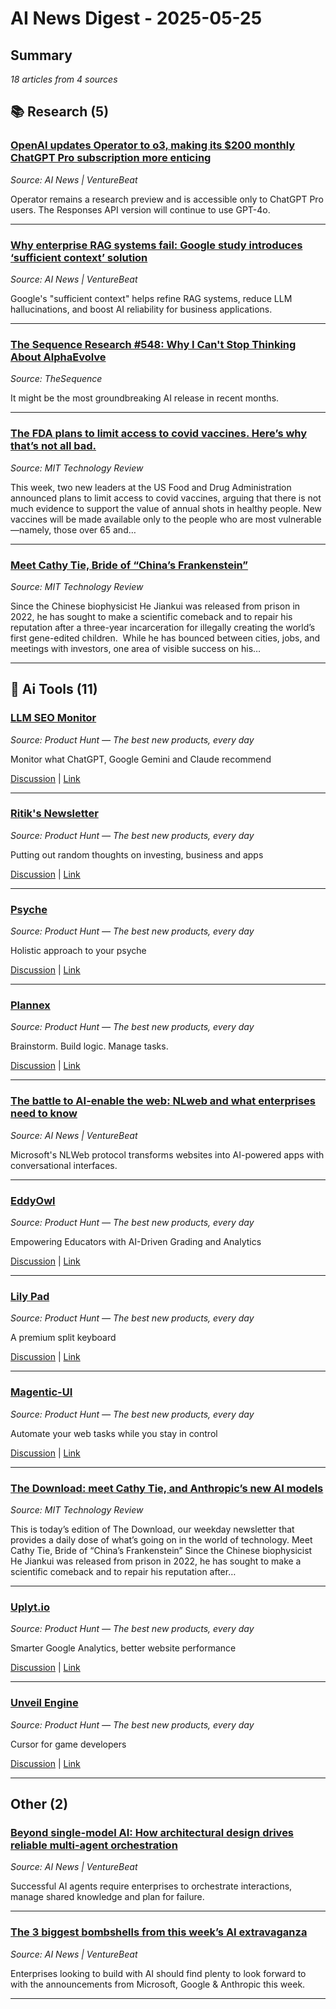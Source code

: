 # AI News Digest - 2025-05-25

## Summary
*18 articles from 4 sources*

## 📚 Research (5)

### [OpenAI updates Operator to o3, making its $200 monthly ChatGPT Pro subscription more enticing](https://venturebeat.com/ai/openai-updates-operator-to-o3-making-its-200-monthly-chatgpt-subscription-more-enticing/)
*Source: AI News | VentureBeat*

Operator remains a research preview and is accessible only to ChatGPT Pro users. The Responses API version will continue to use GPT-4o.

---

### [Why enterprise RAG systems fail: Google study introduces ‘sufficient context’ solution](https://venturebeat.com/ai/why-enterprise-rag-systems-fail-google-study-introduces-sufficient-context-solution/)
*Source: AI News | VentureBeat*

Google's "sufficient context" helps refine RAG systems, reduce LLM hallucinations, and boost AI reliability for business applications.

---

### [The Sequence Research #548: Why I Can't Stop Thinking About AlphaEvolve](https://thesequence.substack.com/p/the-sequence-research-548-why-i-cant)
*Source: TheSequence*

It might be the most groundbreaking AI release in recent months.

---

### [The FDA plans to limit access to covid vaccines. Here’s why that’s not all bad.](https://www.technologyreview.com/2025/05/23/1117329/fda-limit-access-covid-vaccines/)
*Source: MIT Technology Review*

This week, two new leaders at the US Food and Drug Administration announced plans to limit access to covid vaccines, arguing that there is not much evidence to support the value of annual shots in healthy people. New vaccines will be made available only to the people who are most vulnerable—namely, those over 65 and&#8230;

---

### [Meet Cathy Tie, Bride of “China’s Frankenstein”](https://www.technologyreview.com/2025/05/23/1117373/cathy-tie-he-jiankui-china-crispr-x-twitter-feed/)
*Source: MIT Technology Review*

Since the Chinese biophysicist He Jiankui was released from prison in 2022, he has sought to make a scientific comeback and to repair his reputation after a three-year incarceration for illegally creating the world’s first gene-edited children.&#160; While he has bounced between cities, jobs, and meetings with investors, one area of visible success on his&#8230;

---

## 🧠 Ai Tools (11)

### [LLM SEO Monitor](https://www.producthunt.com/posts/llm-seo-monitor)
*Source: Product Hunt — The best new products, every day*

<p>
            Monitor what ChatGPT, Google Gemini and Claude recommend
          </p>
          <p>
            <a href="https://www.producthunt.com/posts/llm-seo-monitor?utm_campaign=producthunt-atom-posts-feed&amp;utm_medium=rss-feed&amp;utm_source=producthunt-atom-posts-feed">Discussion</a>
            |
            <a href="https://www.producthunt.com/r/p/969544?app_id=339">Link</a>
          </p>

---

### [Ritik's Newsletter](https://www.producthunt.com/posts/ritik-s-newsletter)
*Source: Product Hunt — The best new products, every day*

<p>
            Putting out random thoughts on investing, business and apps
          </p>
          <p>
            <a href="https://www.producthunt.com/posts/ritik-s-newsletter?utm_campaign=producthunt-atom-posts-feed&amp;utm_medium=rss-feed&amp;utm_source=producthunt-atom-posts-feed">Discussion</a>
            |
            <a href="https://www.producthunt.com/r/p/969527?app_id=339">Link</a>
          </p>

---

### [Psyche](https://www.producthunt.com/posts/psyche)
*Source: Product Hunt — The best new products, every day*

<p>
            Holistic approach to your psyche
          </p>
          <p>
            <a href="https://www.producthunt.com/posts/psyche?utm_campaign=producthunt-atom-posts-feed&amp;utm_medium=rss-feed&amp;utm_source=producthunt-atom-posts-feed">Discussion</a>
            |
            <a href="https://www.producthunt.com/r/p/969399?app_id=339">Link</a>
          </p>

---

### [Plannex](https://www.producthunt.com/posts/plannex)
*Source: Product Hunt — The best new products, every day*

<p>
            Brainstorm. Build logic. Manage tasks.
          </p>
          <p>
            <a href="https://www.producthunt.com/posts/plannex?utm_campaign=producthunt-atom-posts-feed&amp;utm_medium=rss-feed&amp;utm_source=producthunt-atom-posts-feed">Discussion</a>
            |
            <a href="https://www.producthunt.com/r/p/969371?app_id=339">Link</a>
          </p>

---

### [The battle to AI-enable the web: NLweb and what enterprises need to know](https://venturebeat.com/ai/the-battle-to-ai-enable-the-web-nlweb-and-what-enterprises-need-to-know/)
*Source: AI News | VentureBeat*

Microsoft's NLWeb protocol transforms websites into AI-powered apps with conversational interfaces.

---

### [EddyOwl](https://www.producthunt.com/posts/eddyowl)
*Source: Product Hunt — The best new products, every day*

<p>
            Empowering Educators with AI-Driven Grading and Analytics
          </p>
          <p>
            <a href="https://www.producthunt.com/posts/eddyowl?utm_campaign=producthunt-atom-posts-feed&amp;utm_medium=rss-feed&amp;utm_source=producthunt-atom-posts-feed">Discussion</a>
            |
            <a href="https://www.producthunt.com/r/p/969351?app_id=339">Link</a>
          </p>

---

### [Lily Pad](https://www.producthunt.com/posts/lily-pad)
*Source: Product Hunt — The best new products, every day*

<p>
             A premium split keyboard
          </p>
          <p>
            <a href="https://www.producthunt.com/posts/lily-pad?utm_campaign=producthunt-atom-posts-feed&amp;utm_medium=rss-feed&amp;utm_source=producthunt-atom-posts-feed">Discussion</a>
            |
            <a href="https://www.producthunt.com/r/p/969329?app_id=339">Link</a>
          </p>

---

### [Magentic-UI](https://www.producthunt.com/posts/magentic-ui)
*Source: Product Hunt — The best new products, every day*

<p>
            Automate your web tasks while you stay in control
          </p>
          <p>
            <a href="https://www.producthunt.com/posts/magentic-ui?utm_campaign=producthunt-atom-posts-feed&amp;utm_medium=rss-feed&amp;utm_source=producthunt-atom-posts-feed">Discussion</a>
            |
            <a href="https://www.producthunt.com/r/p/969311?app_id=339">Link</a>
          </p>

---

### [The Download: meet Cathy Tie, and Anthropic’s new AI models](https://www.technologyreview.com/2025/05/23/1117399/the-download-meet-cathy-tie-and-anthropics-new-ai-models/)
*Source: MIT Technology Review*

This is today&#8217;s edition of The Download, our weekday newsletter that provides a daily dose of what&#8217;s going on in the world of technology. Meet Cathy Tie, Bride of “China’s Frankenstein” Since the Chinese biophysicist He Jiankui was released from prison in 2022, he has sought to make a scientific comeback and to repair his reputation after&#8230;

---

### [Uplyt.io](https://www.producthunt.com/posts/uplyt-io)
*Source: Product Hunt — The best new products, every day*

<p>
            Smarter Google Analytics, better website performance
          </p>
          <p>
            <a href="https://www.producthunt.com/posts/uplyt-io?utm_campaign=producthunt-atom-posts-feed&amp;utm_medium=rss-feed&amp;utm_source=producthunt-atom-posts-feed">Discussion</a>
            |
            <a href="https://www.producthunt.com/r/p/969144?app_id=339">Link</a>
          </p>

---

### [Unveil Engine](https://www.producthunt.com/posts/unveil-engine)
*Source: Product Hunt — The best new products, every day*

<p>
            Cursor for game developers
          </p>
          <p>
            <a href="https://www.producthunt.com/posts/unveil-engine?utm_campaign=producthunt-atom-posts-feed&amp;utm_medium=rss-feed&amp;utm_source=producthunt-atom-posts-feed">Discussion</a>
            |
            <a href="https://www.producthunt.com/r/p/969037?app_id=339">Link</a>
          </p>

---

##  Other (2)

### [Beyond single-model AI: How architectural design drives reliable multi-agent orchestration](https://venturebeat.com/ai/beyond-single-model-ai-how-architectural-design-drives-reliable-multi-agent-orchestration/)
*Source: AI News | VentureBeat*

Successful AI agents require enterprises to orchestrate interactions, manage shared knowledge and plan for failure.

---

### [The 3 biggest bombshells from this week’s AI extravaganza](https://venturebeat.com/ai/the-3-biggest-bombshells-from-this-weeks-ai-extravaganza/)
*Source: AI News | VentureBeat*

Enterprises looking to build with AI should find plenty to look forward to with the announcements from Microsoft, Google &#038; Anthropic this week.

---

